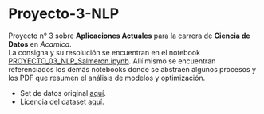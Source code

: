 # Proyecto-3-NLP
Proyecto n° 3 sobre **Aplicaciones Actuales** para la carrera de **Ciencia de Datos** en *Acamica*. <br>
La consigna y su resolución se encuentran en el notebook [PROYECTO_03_NLP_Salmeron.ipynb](https://github.com/lusalmeron/Proyecto-3-NLP/blob/main/PROYECTO_03_NLP_Salmeron.ipynb). Allí mismo se encuentran referenciados los demás notebooks donde se abstraen algunos procesos y los PDF que resumen el análisis de modelos y optimización.

- Set de datos original [aquí](https://s3.console.aws.amazon.com/s3/buckets/amazon-reviews-ml/).
- Licencia del dataset [aquí](https://docs.opendata.aws/amazon-reviews-ml/license.txt).

